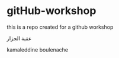# gitHub-workshop

this is a repo created for a github workshop

عقبة الجزار

kamaleddine boulenache

